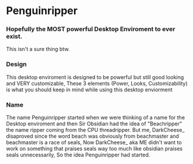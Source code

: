 # **Penguinripper**
### Hopefully the MOST powerful Desktop Enviroment to ever exist. 
This isn't a sure thing btw.

### **Design**
This desktop enviroment is designed to be powerful but still good looking and VERY customizable, These 3 elements (Power, Looks, Customizability) is what you should keep in mind while using this desktop enviorment

### **Name**
The name Penguinripper started when we were thinking of a name for the Desktop enviroment and then Sir Obsidian had the idea of "Beachripper" the name ripper coming from the CPU threadripper. But me, DarkCheese_ disaproved since the word beach was obviously from beachmaster and beachmaster is a race of seals, Now DarkCheese_ aka ME didn't want to work on something that praises seals way too much like obsidian praises seals unnecessarily, So the idea Penguinripper had started.